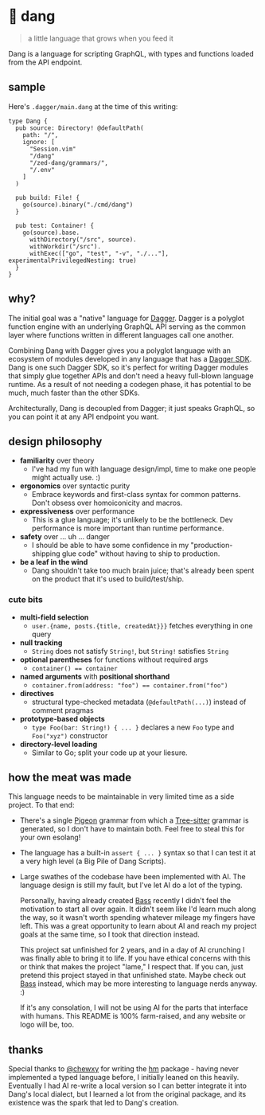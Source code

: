 # 🌱 dang

> a little language that grows when you feed it

Dang is a language for scripting GraphQL, with types and functions loaded from
the API endpoint.


## sample

Here's `.dagger/main.dang` at the time of this writing:

```sp
type Dang {
  pub source: Directory! @defaultPath(
    path: "/",
    ignore: [
      "Session.vim"
      "/dang"
      "/zed-dang/grammars/",
      "/.env"
    ]
  )

  pub build: File! {
    go(source).binary("./cmd/dang")
  }

  pub test: Container! {
    go(source).base.
      withDirectory("/src", source).
      withWorkdir("/src").
      withExec(["go", "test", "-v", "./..."], experimentalPrivilegedNesting: true)
  }
}
```


## why?

The initial goal was a "native" language for [Dagger]. Dagger is a polyglot
function engine with an underlying GraphQL API serving as the common layer where
functions written in different languages call one another.

Combining Dang with Dagger gives you a polyglot language with an ecosystem of
modules developed in any language that has a [Dagger SDK]. Dang is one such
Dagger SDK, so it's perfect for writing Dagger modules that simply glue together
APIs and don't need a heavy full-blown language runtime. As a result of not
needing a codegen phase, it has potential to be much, much faster than the other
SDKs.

Architecturally, Dang is decoupled from Dagger; it just speaks GraphQL, so you
can point it at any API endpoint you want.

[Dagger]: https://dagger.io
[Dagger SDK]: https://docs.dagger.io/api/sdk/


## design philosophy

* **familiarity** over theory
  - I've had my fun with language design/impl, time to make one people might actually use. :)
* **ergonomics** over syntactic purity
  - Embrace keywords and first-class syntax for common patterns. Don't obsess over homoiconicity and macros.
* **expressiveness** over performance
  - This is a glue language; it's unlikely to be the bottleneck. Dev performance is more important than runtime performance.
* **safety** over ... uh ... danger
  - I should be able to have some confidence in my "production-shipping glue code" without having to ship to production.
* **be a leaf in the wind**
  - Dang shouldn't take too much brain juice; that's already been spent on the product that it's used to build/test/ship.


### cute bits

* **multi-field selection**
  - `user.{name, posts.{title, createdAt}}}` fetches everything in one query
* **null tracking**
  - `String` does not satisfy `String!`, but `String!` satisfies `String`
* **optional parentheses** for functions without required args
  - `container() == container`
* **named arguments** with **positional shorthand**
  - `container.from(address: "foo") == container.from("foo")`
* **directives**
  - structural type-checked metadata (`@defaultPath(...)`) instead of comment pragmas
* **prototype-based objects**
  - `type Foo(bar: String!) { ... }` declares a new `Foo` type and `Foo("xyz")` constructor
* **directory-level loading**
  - Similar to Go; split your code up at your liesure.


## how the meat was made

This language needs to be maintainable in very limited time as a side project.
To that end:

* There's a single [Pigeon] grammar from which a [Tree-sitter] grammar is
  generated, so I don't have to maintain both. Feel free to steal this for your
  own esolang!
* The language has a built-in `assert { ... }` syntax so that I can test it at
  a very high level (a Big Pile of Dang Scripts).
* Large swathes of the codebase have been implemented with AI. The language
  design is still my fault, but I've let AI do a lot of the typing.

  Personally, having already created [Bass] recently I didn't feel the
  motivation to start all over again. It didn't seem like I'd learn much along
  the way, so it wasn't worth spending whatever mileage my fingers have left.
  This was a great opportunity to learn about AI and reach my project goals at
  the same time, so I took that direction instead.

  This project sat unfinished for 2 years, and in a day of AI crunching I was
  finally able to bring it to life. If you have ethical concerns with this or
  think that makes the project "lame," I respect that. If you can, just pretend
  this project stayed in that unfinished state. Maybe check out [Bass] instead,
  which may be more interesting to language nerds anyway. :)

  If it's any consolation, I will not be using AI for the parts that interface
  with humans. This README is 100% farm-raised, and any website or logo will be,
  too.

[Bass]: https://github.com/vito/bass
[Pigeon]: https://github.com/mna/pigeon
[Tree-sitter]: https://tree-sitter.github.io/tree-sitter/


## thanks

Special thanks to [@chewxy] for writing the [hm] package - having never
implemented a typed language before, I initially leaned on this heavily.
Eventually I had AI re-write a local version so I can better integrate it into
Dang's local dialect, but I learned a lot from the original package, and its
existence was the spark that led to Dang's creation.

[@chewxy]: https://github.com/chewxy
[hm]: https://github.com/chewxy/hm
